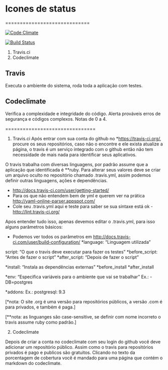 # Icones de status
=============================

[![Code Climate](https://codeclimate.com/github/DanteAlg/Github-badges-status-tutorial.png)](https://codeclimate.com/github/DanteAlg/Github-badges-status-tutorial)

[![Build Status](https://travis-ci.org/DanteAlg/Github-badges-status-tutorial.svg?branch=master)](https://travis-ci.org/DanteAlg/Github-badges-status-tutorial)

1. Travis.ci
2. Codeclimate

Travis
------------------------------

Executa o ambiente do sistema, roda toda a aplicação com testes.

Codeclimate
-----------------------------

Verifica a complexidade e integridade do código. Alerta prováveis erros de segurança e códigos complexos. Notas de 0 a 4.

===============================

1. Travis.ci
Após entrar com sua conta do github no *https://travis-ci.org/, procure os seus repositórios, caso não o encontre e ele exista atualize a página, o travis é um serviço integrado com o github então não tem necessidade de mais nada para identificar seus aplicativos. 

O travis trabalha com diversas linguagens, por padrão assume que a aplicação que identificada é **ruby. Para alterar seus valores deve se criar um arquivo oculto no repositório chamado .travis.yml, assim podemos definir outras linguagens, ações e dependências.

- http://docs.travis-ci.com/user/getting-started/
- Para os que não entendem bem de yml e querem ver na prática http://yaml-online-parser.appspot.com/
- Cole seu .travis.yml aqui e teste para saber se sua sintaxe está ok - http://lint.travis-ci.org/

Apos entender tudo isso, apenas devemos editar o .travis.yml, para isso alguns parâmetros básicos:

- Podemos ver todos os parâmetros em http://docs.travis-ci.com/user/build-configuration/
*language: “Linguagem utilizada”

script: “O que o travis deve executar para fazer os testes”
*before_script: “Antes de fazer o script”
*after_script: “Depois de fazer o script”

*install:  “Instala as dependências externas”
*before_install
*after_install

*env: “Especifica variáveis para o ambiente que vai se trabalhar”
  Ex.: - DB=postgres

*addons:
Ex.: postgresql: 9.3

[*nota: O site .org é uma versão para repositórios públicos, a versão .com é para privados, e também é paga.]

[**nota: as linguanges são case-sensitive, se definir com nome incorreto o travis assume ruby como padrão.]

2. Codeclimate

Depois de criar a conta no codeclimate com seu login do github você deve adicionar um repositório público. Assim como o travis para repositórios privados é pago e publicos são gratuitos. Clicando no texto da porcentagem de cobertura você é mandado para uma página que contém o markdown do codeclimate.


